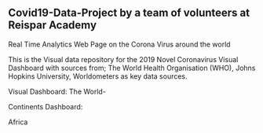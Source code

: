 ## Covid19-Data-Project by a team of volunteers at Reispar Academy

Real Time Analytics Web Page on the Corona Virus around the world

This is the Visual data repository for the 2019 Novel Coronavirus Visual Dashboard with sources from; The World Health Organisation (WHO), Johns Hopkins University, Worldometers as key data sources.

Visual Dashboard:
The World- 

Continents Dashboard:

Africa
